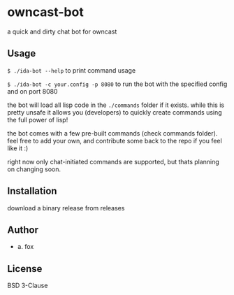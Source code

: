 # owncast-bot

a quick and dirty chat bot for owncast

## Usage

`$ ./ida-bot --help` to print command usage

`$ ./ida-bot -c your.config -p 8080` to run the bot with the specified config and on port 8080


the bot will load all lisp code in the `./commands` folder if it exists. while this is pretty unsafe it allows you (developers) to quickly create commands using the full power of lisp!


the bot comes with a few pre-built commands (check commands folder). feel free to add your own, and contribute some back to the repo if you feel like it :)

right now only chat-initiated commands are supported, but thats planning on changing soon.

## Installation

download a binary release from releases


## Author

* a. fox

## License

BSD 3-Clause

